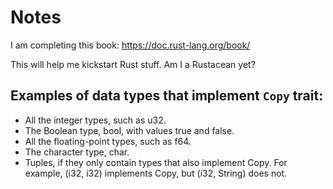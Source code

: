 # Notes

I am completing this book: https://doc.rust-lang.org/book/

This will help me kickstart Rust stuff. Am I a Rustacean yet?

## Examples of data types that implement `Copy` trait:
- All the integer types, such as u32.
- The Boolean type, bool, with values true and false.
- All the floating-point types, such as f64.
- The character type, char.
- Tuples, if they only contain types that also implement Copy. For example, (i32, i32) implements Copy, but (i32, String) does not.